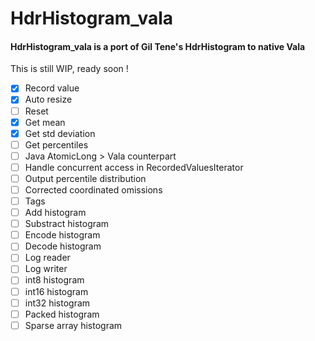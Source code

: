 # HdrHistogram_vala

#### HdrHistogram_vala is a port of Gil Tene's HdrHistogram to native Vala

This is still WIP, ready soon !

- [x] Record value
- [x] Auto resize
- [ ] Reset
- [x] Get mean
- [x] Get std deviation
- [ ] Get percentiles
- [ ] Java AtomicLong > Vala counterpart
- [ ] Handle concurrent access in RecordedValuesIterator
- [ ] Output percentile distribution
- [ ] Corrected coordinated omissions
- [ ] Tags
- [ ] Add histogram
- [ ] Substract histogram
- [ ] Encode histogram
- [ ] Decode histogram
- [ ] Log reader
- [ ] Log writer
- [ ] int8 histogram
- [ ] int16 histogram
- [ ] int32 histogram
- [ ] Packed histogram
- [ ] Sparse array histogram
